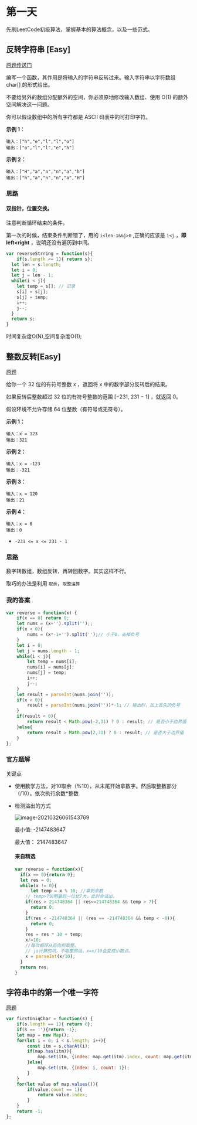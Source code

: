 # 第一天

先刷LeetCode初级算法，掌握基本的算法概念，以及一些范式。

## 反转字符串 [Easy]

[原题传送门](https://leetcode-cn.com/leetbook/read/top-interview-questions-easy/xnhbqj/)

编写一个函数，其作用是将输入的字符串反转过来。输入字符串以字符数组 char[] 的形式给出。

不要给另外的数组分配额外的空间，你必须原地修改输入数组、使用 O(1) 的额外空间解决这一问题。

你可以假设数组中的所有字符都是 ASCII 码表中的可打印字符。

**示例 1：**

```
输入：["h","e","l","l","o"]
输出：["o","l","l","e","h"]
```

**示例 2：**

```
输入：["H","a","n","n","a","h"]
输出：["h","a","n","n","a","H"]
```

### 思路

#### 双指针，位置交换。

注意判断循环结束的条件。

第一次的时候，结束条件判断错了，用的 `i<len-1&&j>0` ,正确的应该是 `i<j` ，**即left<right** ，说明还没有遍历到中间。

```javascript
var reverseStrring = function(s){
	if(s.length <= 1){ return s};
  let len = s.length;
  let i = 0;
  let j = len - 1;
  while(i < j){
    let temp = s[]; // 记录
    s[i] = s[j];
    s[j] = temp;
    i++;
    j--;
  }
  return s;
}
```

时间复杂度O(N),空间复杂度O(1);



## 整数反转[Easy]

[原题](https://leetcode-cn.com/leetbook/read/top-interview-questions-easy/xnx13t/) 

给你一个 32 位的有符号整数 x ，返回将 x 中的数字部分反转后的结果。

如果反转后整数超过 32 位的有符号整数的范围 [−231,  231 − 1] ，就返回 0。

假设环境不允许存储 64 位整数（有符号或无符号）。

**示例 1：**

```
输入：x = 123
输出：321
```

**示例 2：**

```
输入：x = -123
输出：-321
```

**示例 3：**

```
输入：x = 120
输出：21
```

**示例 4：**

```
输入：x = 0
输出：0
```

- `-231 <= x <= 231 - 1`

### 思路

数字转数组，数组反转，再转回数字。其实这样不行。

取巧的办法是利用 `取余`，`取整运算` 

### 我的答案

```javascript
var reverse = function(x) {
    if(x == 0) return 0;
    let nums = (x+'').split('');;
    if(x < 0){
        nums = (x*-1+'').split('');// 小于0，去掉负号
    }
    let i = 0;
    let j = nums.length - 1;
    while(i < j){
        let temp = nums[i];
        nums[i] = nums[j];
        nums[j] = temp;
        i++;
        j--;
    }
    let result = parseInt(nums.join(''));
    if(x < 0){
        result = parseInt(nums.join(''))*-1; // 输出时，加上丢失的负号
    }
    if(result < 0){
        return result < Math.pow(-2,31) ? 0 : result; // 是否小于边界值
    }else{
        return result > Math.pow(2,31) ? 0 : result; // 是否大于边界值
    }
};
```

### 官方题解

关键点

- 使用数学方法，对10取余（%10），从末尾开始拿数字。然后取整数部分（/10）。依次执行余数*整数

- 检测溢出的方式

  ![image-20210326061543769](/Volumes/DeskTop/Documents/github/kelh93/js-notes/算法/image-20210326061543769.png)

  最小值: -2147483647 

  最大值： 2147483647

  #### 来自精选

  ```javascript
  var reverse = function(x){
  	if(x == 0){return 0};
  	let res = 0;
    while(x != 0){
  		let temp = x % 10; //拿到余数
      // temp>7说明最后一位比7大，此时会溢出。
      if(res > 214748364 || res==214748364 && temp > 7){
        return 0;
      }
      if(res < -214748364 || (res == -214748364 && temp < -8)){
        return 0;
      }
      res = res * 10 + temp;
      x/=10;
      //每次循环从后向前取整。
      // js计算的坑，不取整的话，x=x/10会变成小数点。
      x = parseInt(x/10);
    }
    return res;
  }
  ```



## 字符串中的第一个唯一字符

[原题](https://leetcode-cn.com/leetbook/read/top-interview-questions-easy/xn5z8r/)

```javascript
var firstUniqChar = function(s) {
    if(s.length == 1){ return 0};
    if(s == ''){return -1};
    let map = new Map();
    for(let i = 0; i < s.length; i++){
        const itm = s.charAt(i);
        if(map.has(itm)){
            map.set(itm, {index: map.get(itm).index, count: map.get(itm).count+1});
        }else{
            map.set(itm, {index: i, count: 1});
        }
    }
    for(let value of map.values()){
        if(value.count == 1){
            return value.index;
        }
    }
    return -1;
};
```

